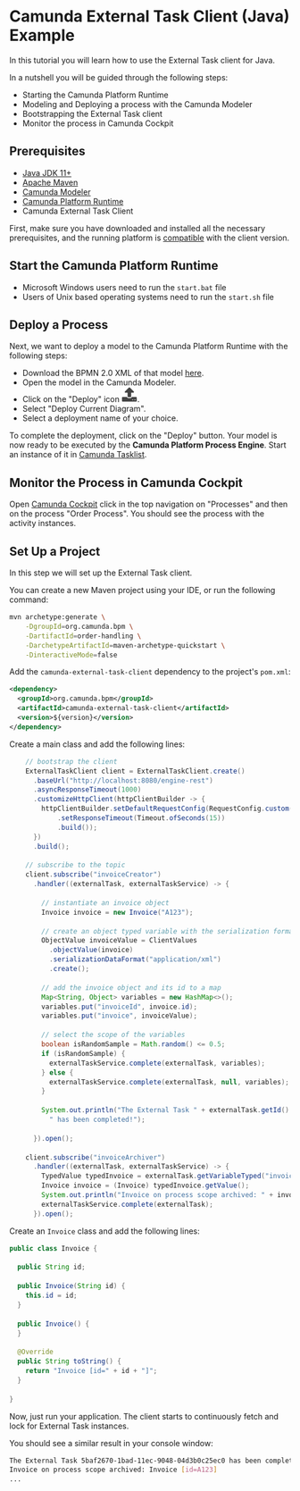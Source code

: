 # Camunda External Task Client (Java) Example

In this tutorial you will learn how to use the External Task client for Java.

In a nutshell you will be guided through the following steps:
* Starting the Camunda Platform Runtime
* Modeling and Deploying a process with the Camunda Modeler
* Bootstrapping the External Task client
* Monitor the process in Camunda Cockpit

## Prerequisites
* [Java JDK 11+](https://www.oracle.com/java/technologies/downloads/#java11)
* [Apache Maven](https://maven.apache.org/download.cgi)
* [Camunda Modeler](https://camunda.com/download/modeler/)
* [Camunda Platform Runtime](https://camunda.com/download/)
* Camunda External Task Client

First, make sure you have downloaded and installed all the necessary prerequisites, 
and the running platform is [compatible](https://docs.camunda.org/manual/user-guide/ext-client/compatibility-matrix/) with the client version.

## Start the Camunda Platform Runtime
* Microsoft Windows users need to run the `start.bat` file
* Users of Unix based operating systems need to run the `start.sh` file

## Deploy a Process

Next, we want to deploy a model to the Camunda Platform Runtime with the following steps:

* Download the BPMN 2.0 XML of that model [here](./order-handling.bpmn).
* Open the model in the Camunda Modeler.
* Click on the "Deploy" icon ![Camunda Modeler – Deploy Button](./img/deploy-icon.png).
* Select "Deploy Current Diagram". 
* Select a deployment name of your choice.

To complete the deployment, click on the "Deploy" button.
Your model is now ready to be executed by the **Camunda Platform Process Engine**.
Start an instance of it in [Camunda Tasklist](http://localhost:8080/camunda/app/tasklist).

## Monitor the Process in Camunda Cockpit
Open [Camunda Cockpit](http://localhost:8080/camunda/app/cockpit) click in the top navigation on "Processes" and then
on the process "Order Process". You should see the process with the activity instances.

## Set Up a Project
In this step we will set up the External Task client.

You can create a new Maven project using your IDE, or run the following command:

```sh
mvn archetype:generate \
    -DgroupId=org.camunda.bpm \
    -DartifactId=order-handling \
    -DarchetypeArtifactId=maven-archetype-quickstart \
    -DinteractiveMode=false
```

Add the `camunda-external-task-client` dependency to the project's `pom.xml`:
```xml
<dependency>
  <groupId>org.camunda.bpm</groupId>
  <artifactId>camunda-external-task-client</artifactId>
  <version>${version}</version>
</dependency>
```

Create a main class and add the following lines:
```java
    // bootstrap the client
    ExternalTaskClient client = ExternalTaskClient.create()
      .baseUrl("http://localhost:8080/engine-rest")
      .asyncResponseTimeout(1000)
      .customizeHttpClient(httpClientBuilder -> {
        httpClientBuilder.setDefaultRequestConfig(RequestConfig.custom()
            .setResponseTimeout(Timeout.ofSeconds(15))
            .build());
      })
      .build();

    // subscribe to the topic
    client.subscribe("invoiceCreator")
      .handler((externalTask, externalTaskService) -> {

        // instantiate an invoice object
        Invoice invoice = new Invoice("A123");

        // create an object typed variable with the serialization format XML
        ObjectValue invoiceValue = ClientValues
          .objectValue(invoice)
          .serializationDataFormat("application/xml")
          .create();

        // add the invoice object and its id to a map
        Map<String, Object> variables = new HashMap<>();
        variables.put("invoiceId", invoice.id);
        variables.put("invoice", invoiceValue);

        // select the scope of the variables
        boolean isRandomSample = Math.random() <= 0.5;
        if (isRandomSample) {
          externalTaskService.complete(externalTask, variables);
        } else {
          externalTaskService.complete(externalTask, null, variables);
        }

        System.out.println("The External Task " + externalTask.getId() +
          " has been completed!");

      }).open();
    
    client.subscribe("invoiceArchiver")
      .handler((externalTask, externalTaskService) -> {
        TypedValue typedInvoice = externalTask.getVariableTyped("invoice");
        Invoice invoice = (Invoice) typedInvoice.getValue();
        System.out.println("Invoice on process scope archived: " + invoice);
        externalTaskService.complete(externalTask);
      }).open();
```

Create an `Invoice` class and add the following lines:
```java
public class Invoice {
  
  public String id;

  public Invoice(String id) {
    this.id = id;
  }

  public Invoice() {
  }

  @Override
  public String toString() {
    return "Invoice [id=" + id + "]";
  }

}
```

Now, just run your application. The client starts to continuously fetch and lock for External Task instances.

You should see a similar result in your console window:
```sh
The External Task 5baf2670-1bad-11ec-9048-04d3b0c25ec0 has been completed!
Invoice on process scope archived: Invoice [id=A123]
...
```
